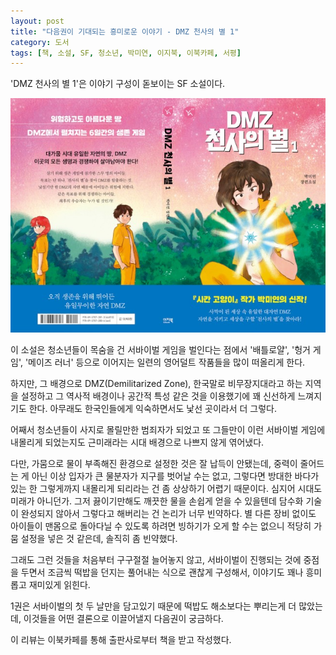 ```yaml
---
layout: post
title: "다음권이 기대되는 흥미로운 이야기 - DMZ 천사의 별 1"
category: 도서
tags: [책, 소설, SF, 청소년, 박미연, 이지북, 이북카페, 서평]
---
```


'DMZ 천사의 별 1'은
이야기 구성이 돋보이는 SF 소설이다.

![표지](/images/dmz-angel-star-1-book-h480.jpg)

이 소설은 청소년들이 목숨을 건 서바이벌 게임을 벌인다는 점에서
'배틀로얄', '헝거 게임', '메이즈 러너' 등으로 이어지는 일련의 영어덜트 작품들을 많이 떠올리게 한다.

하지만, 그 배경으로 DMZ(Demilitarized Zone), 한국말로 비무장지대라고 하는 지역을 설정하고
그 역사적 배경이나 공간적 특성 같은 것을 이용했기에
꽤 신선하게 느껴지기도 한다.
아무래도 한국인들에게 익숙하면서도 낯선 곳이라서 더 그렇다.

어째서 청소년들이 사지로 몰릴만한 범죄자가 되었고
또 그들만이 이런 서바이벌 게임에 내몰리게 되었는지도
근미래라는 시대 배경으로 나쁘지 않게 엮어냈다.

다만, 가뭄으로 물이 부족해진 환경으로 설정한 것은 잘 납득이 안됐는데,
중력이 줄어드는 게 아닌 이상 입자가 큰 물분자가 지구를 벗어날 수는 없고,
그렇다면 방대한 바다가 있는 한 그렇게까지 내몰리게 되리라는 건 좀 상상하기 어렵기 때문이다.
심지어 시대도 미래가 아니던가.
그저 끓이기만해도 깨끗한 물을 손쉽게 얻을 수 있을텐데
담수화 기술이 완성되지 않아서 그렇다고 해버리는 건 논리가 너무 빈약하다.
별 다른 장비 없이도 아이들이 맨몸으로 돌아다닐 수 있도록 하려면
빙하기가 오게 할 수는 없으니 적당히 가뭄 설정을 넣은 것 같은데,
솔직히 좀 빈약했다.

그래도 그런 것들을 처음부터 구구절절 늘어놓지 않고,
서바이벌이 진행되는 것에 중점을 두면서 조금씩 떡밥을 던지는 풀어내는 식으로 괜찮게 구성해서,
이야기도 꽤나 흥미롭고 재미있게 읽힌다.

1권은 서바이벌의 첫 두 날만을 담고있기 때문에
떡밥도 해소보다는 뿌리는게 더 많았는데,
이것들을 어떤 결론으로 이끌어낼지 다음권이 궁금하다.



<div class="im im-info">
이 리뷰는 이북카페를 통해 출판사로부터 책을 받고 작성했다.
</div>

